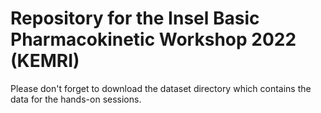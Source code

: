# Repository for the Insel Basic Pharmacokinetic Workshop 2022 (KEMRI)

Please don't forget to download the dataset directory which contains the data for the hands-on sessions.
